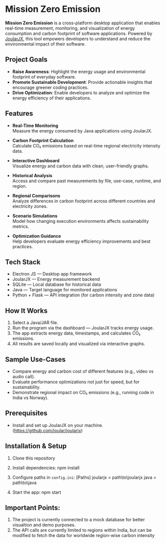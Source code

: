 # Mission Zero Emission

**Mission Zero Emission** is a cross-platform desktop application that enables real-time measurement, monitoring, and visualization of energy consumption and carbon footprint of software applications. Powered by [JoularJX](https://github.com/joular/joularjx), this tool empowers developers to understand and reduce the environmental impact of their software.

## Project Goals

- **Raise Awareness**: Highlight the energy usage and environmental footprint of everyday software.
- **Promote Sustainable Development**: Provide actionable insights that encourage greener coding practices.
- **Drive Optimization**: Enable developers to analyze and optimize the energy efficiency of their applications.

## Features

- **Real-Time Monitoring**  
  Measure the energy consumed by Java applications using JoularJX.

- **Carbon Footprint Calculation**  
  Calculate CO₂ emissions based on real-time regional electricity intensity data.

- **Interactive Dashboard**  
  Visualize energy and carbon data with clean, user-friendly graphs.

- **Historical Analysis**  
  Access and compare past measurements by file, use-case, runtime, and region.

- **Regional Comparisons**  
  Analyze differences in carbon footprint across different countries and electricity zones.

- **Scenario Simulations**  
  Model how changing execution environments affects sustainability metrics.

- **Optimization Guidance**  
  Help developers evaluate energy efficiency improvements and best practices.

## Tech Stack

- Electron JS — Desktop app framework  
- JoularJX — Energy measurement backend  
- SQLite — Local database for historical data  
- Java — Target language for monitored applications  
- Python + Flask — API integration (for carbon intensity and zone data)

## How It Works

1. Select a Java/JAR file.
2. Run the program via the dashboard — JoularJX tracks energy usage.
3. The app extracts energy data, timestamps, and calculates CO₂ emissions.
4. All results are saved locally and visualized via interactive graphs.

## Sample Use-Cases

- Compare energy and carbon cost of different features (e.g., video vs audio call).
- Evaluate performance optimizations not just for speed, but for sustainability.
- Demonstrate regional impact on CO₂ emissions (e.g., running code in India vs Norway).
## Prerequisites
- Install and set up JoularJX on your machine. (https://github.com/joular/joularjx)

## Installation & Setup

1. Clone this repository

2. Install dependencies:
   npm install

3. Configure paths in `config.ini`:
   [Paths]
   joularjx = path\to\joularjx
   java = path\to\java

4. Start the app:
   npm start



## Important Points:
1. The project is currently connected to a mock database for better visualtion and demo purposes.
2. The API calls are currently limited to regions within India, but can be modified to fetch the data for worldwide region-wise carbon intensity
